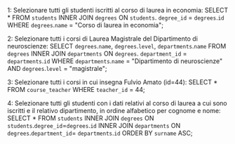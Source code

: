1: Selezionare tutti gli studenti iscritti al corso di laurea in economia:
SELECT * 
FROM `students`
INNER JOIN `degrees`
ON `students`. `degree_id` = `degrees`.`id`
WHERE `degrees`.`name` = "Corso di laurea in economia";

2: Selezionare tutti i corsi di Laurea Magistrale del Dipartimento di neuroscienze:
SELECT `degrees`.`name`, `degrees`.`level`, `departments`.`name`
FROM `degrees`
INNER JOIN `departments`
ON `degrees`. `department_id` = `departments`.`id`
WHERE `departments`.`name` = "Dipartimento di neuroscienze" AND `degrees`.`level` = "magistrale";

3: Selezionare tutti i corsi in cui insegna Fulvio Amato (id=44):
SELECT *
FROM `course_teacher`
WHERE `teacher_id` = 44;

4:  Selezionare tutti gli studenti con i dati relativi al corso di laurea a cui
 sono iscritti e il relativo dipartimento, in ordine alfabetico per cognome e
 nome:
SELECT *
FROM `students`
INNER JOIN `degrees`
ON `students`.`degree_id`=`degrees`.`id`
INNER JOIN `departments`
ON `degrees`.`department_id`= `departments`.`id`
ORDER BY `surname` ASC;
